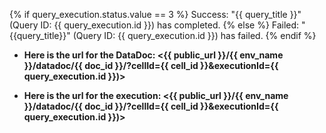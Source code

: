 {% if query_execution.status.value == 3 %}
Success: "{{ query_title }}" (Query ID: {{ query_execution.id }}) has completed.
{% else %}
Failed: "{{query_title}}" (Query ID: {{ query_execution.id }}) has failed.
 {% endif %}

* **Here is the url for the DataDoc: <{{ public_url }}/{{ env_name }}/datadoc/{{ doc_id }}/?cellId={{ cell_id }}&executionId={{ query_execution.id }})>**

* **Here is the url for the execution: <{{ public_url }}/{{ env_name }}/datadoc/{{ doc_id }}/?cellId={{ cell_id }}&executionId={{ query_execution.id }})>**
